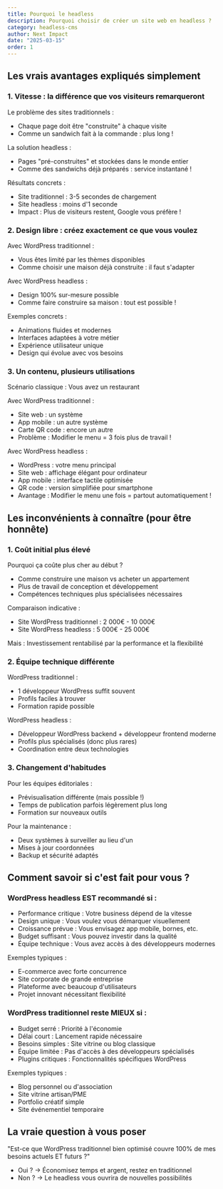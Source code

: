 ```yaml
---
title: Pourquoi le headless
description: Pourquoi choisir de créer un site web en headless ? 
category: headless-cms
author: Next Impact
date: "2025-03-15"
order: 1
---
```


## Les vrais avantages expliqués simplement

### 1. Vitesse : la différence que vos visiteurs remarqueront

Le problème des sites traditionnels :

- Chaque page doit être "construite" à chaque visite
- Comme un sandwich fait à la commande : plus long !

La solution headless :

- Pages "pré-construites" et stockées dans le monde entier
- Comme des sandwichs déjà préparés : service instantané !

Résultats concrets :

- Site traditionnel : 3-5 secondes de chargement
- Site headless : moins d'1 seconde
- Impact : Plus de visiteurs restent, Google vous préfère !

### 2. Design libre : créez exactement ce que vous voulez

Avec WordPress traditionnel :

- Vous êtes limité par les thèmes disponibles
- Comme choisir une maison déjà construite : il faut s'adapter

Avec WordPress headless :

- Design 100% sur-mesure possible
- Comme faire construire sa maison : tout est possible !

Exemples concrets :

- Animations fluides et modernes
- Interfaces adaptées à votre métier
- Expérience utilisateur unique
- Design qui évolue avec vos besoins

### 3. Un contenu, plusieurs utilisations

Scénario classique : Vous avez un restaurant

Avec WordPress traditionnel :

- Site web : un système
- App mobile : un autre système
- Carte QR code : encore un autre
- Problème : Modifier le menu = 3 fois plus de travail !

Avec WordPress headless :

- WordPress : votre menu principal
- Site web : affichage élégant pour ordinateur
- App mobile : interface tactile optimisée
- QR code : version simplifiée pour smartphone
- Avantage : Modifier le menu une fois = partout automatiquement !

## Les inconvénients à connaître (pour être honnête)

### 1. Coût initial plus élevé

Pourquoi ça coûte plus cher au début ?

- Comme construire une maison vs acheter un appartement
- Plus de travail de conception et développement
- Compétences techniques plus spécialisées nécessaires

Comparaison indicative :

- Site WordPress traditionnel : 2 000€ - 10 000€
- Site WordPress headless : 5 000€ - 25 000€

Mais : Investissement rentabilisé par la performance et la flexibilité

### 2. Équipe technique différente

WordPress traditionnel :

- 1 développeur WordPress suffit souvent
- Profils faciles à trouver
- Formation rapide possible

WordPress headless :

- Développeur WordPress backend + développeur frontend moderne
- Profils plus spécialisés (donc plus rares)
- Coordination entre deux technologies

### 3. Changement d'habitudes

Pour les équipes éditoriales :

- Prévisualisation différente (mais possible !)
- Temps de publication parfois légèrement plus long
- Formation sur nouveaux outils

Pour la maintenance :

- Deux systèmes à surveiller au lieu d'un
- Mises à jour coordonnées
- Backup et sécurité adaptés

## Comment savoir si c'est fait pour vous ?

### WordPress headless EST recommandé si :

- Performance critique : Votre business dépend de la vitesse
- Design unique : Vous voulez vous démarquer visuellement
- Croissance prévue : Vous envisagez app mobile, bornes, etc.
- Budget suffisant : Vous pouvez investir dans la qualité
- Équipe technique : Vous avez accès à des développeurs modernes

Exemples typiques :

- E-commerce avec forte concurrence
- Site corporate de grande entreprise
- Plateforme avec beaucoup d'utilisateurs
- Projet innovant nécessitant flexibilité

### WordPress traditionnel reste MIEUX si :

- Budget serré : Priorité à l'économie
- Délai court : Lancement rapide nécessaire
- Besoins simples : Site vitrine ou blog classique
- Équipe limitée : Pas d'accès à des développeurs spécialisés
- Plugins critiques : Fonctionnalités spécifiques WordPress

Exemples typiques :

- Blog personnel ou d'association
- Site vitrine artisan/PME
- Portfolio créatif simple
- Site événementiel temporaire

## La vraie question à vous poser

"Est-ce que WordPress traditionnel bien optimisé couvre 100% de mes besoins actuels ET futurs ?"

- Oui ? → Économisez temps et argent, restez en traditionnel
- Non ? → Le headless vous ouvrira de nouvelles possibilités
